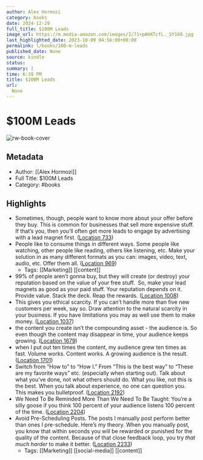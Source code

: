 ```yaml
---
author: Alex Hormozi
category: books
date: 2024-12-29
full_title: $100M Leads
image_url: https://m.media-amazon.com/images/I/71+pAHXTcfL._SY160.jpg
last_highlighted_date: 2023-10-09 04:56:00+00:00
permalink: l/books/100-m-leads
published_date: None
source: kindle
status: 
summary: |
time: 6:39 PM
title: $100M Leads
url:
  None
---
```

# $100M Leads

![rw-book-cover](https://m.media-amazon.com/images/I/71+pAHXTcfL._SY160.jpg)

## Metadata

- Author: [[Alex Hormozi]]
- Full Title: $100M Leads
- Category: #books

## Highlights

- Sometimes, though, people want to know more about your offer before they buy. This is common for businesses that sell more expensive stuff. If that’s you, then you’ll often get more leads to engage by advertising with a lead magnet first. ([Location 733](https://readwise.io/to_kindle?action=open&asin=B0CFDR3TYV&location=733))
- People like to consume things in different ways. Some people like watching, other people like reading, others like listening, etc. Make your solution in as many different formats as you can: images, video, text, audio, etc. Offer them all. ([Location 969](https://readwise.io/to_kindle?action=open&asin=B0CFDR3TYV&location=969))
    - Tags: [[Marketing]] [[content]]
- 99% of people aren’t gonna buy, but they will create (or destroy) your reputation based on the value of your free stuff.  So, make your lead magnets as good as your paid stuff. Your reputation depends on it. Provide value. Stack the deck. Reap the rewards. ([Location 1008](https://readwise.io/to_kindle?action=open&asin=B0CFDR3TYV&location=1008))
- This gives you ethical scarcity. If you can’t handle more than five new customers per week, say so. Draw attention to the natural scarcity in your business. If you have limitations you may as well use them to make money. ([Location 1037](https://readwise.io/to_kindle?action=open&asin=B0CFDR3TYV&location=1037))
- the content you create isn’t the compounding asset - the audience is. So even though the content may disappear in time, your audience keeps growing. ([Location 1679](https://readwise.io/to_kindle?action=open&asin=B0CFDR3TYV&location=1679))
- when I put out ten times the content, my audience grew ten times as fast. Volume works. Content works. A growing audience is the result. ([Location 1701](https://readwise.io/to_kindle?action=open&asin=B0CFDR3TYV&location=1701))
- Switch from “How to” to “How I.” From “This is the best way” to “These are my favorite ways” etc. (especially when starting out). Talk about what you’ve done, not what others should do. What you like, not this is the best. When you talk about experience, no one can question you. This makes you bulletproof. ([Location 2192](https://readwise.io/to_kindle?action=open&asin=B0CFDR3TYV&location=2192))
- We Need To Be Reminded More Than We Need To Be Taught: You’re a silly goose if you think 100 percent of your audience listens 100 percent of the time. ([Location 2204](https://readwise.io/to_kindle?action=open&asin=B0CFDR3TYV&location=2204))
- Avoid Pre-Scheduling Posts. The posts I manually post perform better than ones I pre-schedule. Here’s my theory. When you manually post, you know that within seconds you will be rewarded or punished for the quality of the content. Because of that close feedback loop, you try _that much harder_ to make it better. ([Location 2233](https://readwise.io/to_kindle?action=open&asin=B0CFDR3TYV&location=2233))
    - Tags: [[Marketing]] [[social-media]] [[content]]
